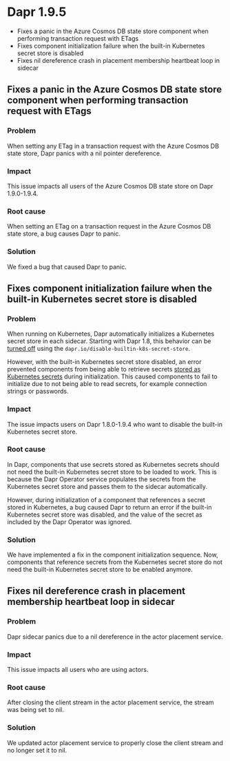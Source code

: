 # Dapr 1.9.5

- Fixes a panic in the Azure Cosmos DB state store component when performing transaction request with ETags
- Fixes component initialization failure when the built-in Kubernetes secret store is disabled
- Fixes nil dereference crash in placement membership heartbeat loop in sidecar

## Fixes a panic in the Azure Cosmos DB state store component when performing transaction request with ETags

### Problem

When setting any ETag in a transaction request with the Azure Cosmos DB state store, Dapr panics with a nil pointer dereference.

### Impact

This issue impacts all users of the Azure Cosmos DB state store on Dapr 1.9.0-1.9.4.

### Root cause

When setting an ETag on a transaction request in the Azure Cosmos DB state store, a bug causes Dapr to panic.

### Solution

We fixed a bug that caused Dapr to panic.


## Fixes component initialization failure when the built-in Kubernetes secret store is disabled
 
### Problem

When running on Kubernetes, Dapr automatically initializes a Kubernetes secret store in each sidecar. Starting with Dapr 1.8, this behavior can be [turned off](https://docs.dapr.io/reference/arguments-annotations-overview/) using the `dapr.io/disable-builtin-k8s-secret-store`.

However, with the built-in Kubernetes secret store disabled, an error prevented components from being able to retrieve secrets [stored as Kubernetes secrets](https://docs.dapr.io/operations/components/component-secrets/#referencing-a-kubernetes-secret) during initialization. This caused components to fail to initialize due to not being able to read secrets, for example connection strings or passwords.
 
### Impact

The issue impacts users on Dapr 1.8.0-1.9.4 who want to disable the built-in Kubernetes secret store.
 
### Root cause

In Dapr, components that use secrets stored as Kubernetes secrets should not need the built-in Kubernetes secret store to be loaded to work. This is because the Dapr Operator service populates the secrets from the Kubernetes secret store and passes them to the sidecar automatically.

However, during initialization of a component that references a secret stored in Kubernetes, a bug caused Dapr to return an error if the built-in Kubernetes secret store was disabled, and the value of the secret as included by the Dapr Operator was ignored.

### Solution
 
We have implemented a fix in the component initialization sequence. Now, components that reference secrets from the Kubernetes secret store do not need the built-in Kubernetes secret store to be enabled anymore.


## Fixes nil dereference crash in placement membership heartbeat loop in sidecar

### Problem

Dapr sidecar panics due to a nil dereference in the actor placement service.

### Impact

This issue impacts all users who are using actors.

### Root cause

After closing the client stream in the actor placement service, the stream was being set to nil.

### Solution

We updated actor placement service to properly close the client stream and no longer set it to nil.
